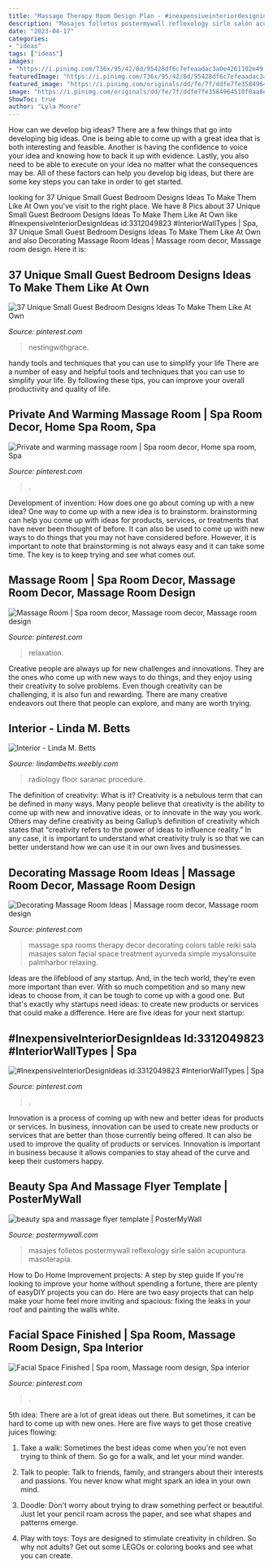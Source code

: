 ```yaml
---
title: "Massage Therapy Room Design Plan - #inexpensiveinteriordesignideas Id:3312049823 #interiorwalltypes"
description: "Masajes folletos postermywall reflexology sirle salón acupuntura masoterapia"
date: "2023-04-17"
categories:
- "ideas"
tags: ["ideas"]
images:
- "https://i.pinimg.com/736x/95/42/8d/95428df6c7efeaadac3a0e4261102e49.jpg"
featuredImage: "https://i.pinimg.com/736x/95/42/8d/95428df6c7efeaadac3a0e4261102e49.jpg"
featured_image: "https://i.pinimg.com/originals/dd/fe/7f/ddfe7fe3584964510f0aa8ebf9cda88e.jpg"
image: "https://i.pinimg.com/originals/dd/fe/7f/ddfe7fe3584964510f0aa8ebf9cda88e.jpg"
ShowToc: true
author: "Lyla Moore"
---
```



How can we develop big ideas?
There are a few things that go into developing big ideas. One is being able to come up with a great idea that is both interesting and feasible. Another is having the confidence to voice your idea and knowing how to back it up with evidence. Lastly, you also need to be able to execute on your idea no matter what the consequences may be. All of these factors can help you develop big ideas, but there are some key steps you can take in order to get started.

	

		
looking for 37 Unique Small Guest Bedroom Designs Ideas To Make Them Like At Own you've visit to the right place. We have 8 Pics about 37 Unique Small Guest Bedroom Designs Ideas To Make Them Like At Own like #InexpensiveInteriorDesignIdeas id:3312049823 #InteriorWallTypes | Spa, 37 Unique Small Guest Bedroom Designs Ideas To Make Them Like At Own and also Decorating Massage Room Ideas | Massage room decor, Massage room design. Here it is:
		
    
## 37 Unique Small Guest Bedroom Designs Ideas To Make Them Like At Own

<img loading=lazy src="https://i.pinimg.com/736x/95/8b/4b/958b4bed8dfb0b30019dcba4290420fd.jpg" onerror="this.onerror=null;this.src='https://tse4.mm.bing.net/th?id=OIP.g03nWIwfDznCGs9QNY1pOwHaLH&amp;pid=15.1';" alt="37 Unique Small Guest Bedroom Designs Ideas To Make Them Like At Own">

_Source: pinterest.com_

>nestingwithgrace. 

	

handy tools and techniques that you can use to simplify your life
There are a number of easy and helpful tools and techniques that you can use to simplify your life. By following these tips, you can improve your overall productivity and quality of life.

    
## Private And Warming Massage Room | Spa Room Decor, Home Spa Room, Spa

<img loading=lazy src="https://i.pinimg.com/736x/dd/94/d2/dd94d20e64d904852abbbd5b1ce86e14.jpg" onerror="this.onerror=null;this.src='https://tse4.mm.bing.net/th?id=OIP.sVulXK4z2vC5efs0-l4pUAHaHa&amp;pid=15.1';" alt="Private and warming massage room | Spa room decor, Home spa room, Spa">

_Source: pinterest.com_

>. 

	

Development of invention: How does one go about coming up with a new idea?
One way to come up with a new idea is to brainstorm. brainstorming can help you come up with ideas for products, services, or treatments that have never been thought of before. It can also be used to come up with new ways to do things that you may not have considered before. However, it is important to note that brainstorming is not always easy and it can take some time. The key is to keep trying and see what comes out.

    
## Massage Room | Spa Room Decor, Massage Room Decor, Massage Room Design

<img loading=lazy src="https://i.pinimg.com/736x/95/42/8d/95428df6c7efeaadac3a0e4261102e49.jpg" onerror="this.onerror=null;this.src='https://tse2.mm.bing.net/th?id=OIP.-9qU2nS88PVpJxSj7uWaoAHaFe&amp;pid=15.1';" alt="Massage Room | Spa room decor, Massage room decor, Massage room design">

_Source: pinterest.com_

>relaxation. 

	

Creative people are always up for new challenges and innovations. They are the ones who come up with new ways to do things, and they enjoy using their creativity to solve problems. Even though creativity can be challenging, it is also fun and rewarding. There are many creative endeavors out there that people can explore, and many are worth trying.

    
## Interior - Linda M. Betts

<img loading=lazy src="http://lindambetts.weebly.com/uploads/1/1/8/6/11869815/7456628_orig.jpg" onerror="this.onerror=null;this.src='https://tse2.mm.bing.net/th?id=OIP.WF5dyC8ULzwhNnvJwYKasgHaEx&amp;pid=15.1';" alt="Interior - Linda M. Betts">

_Source: lindambetts.weebly.com_

>radiology floor saranac procedure. 

	

The definition of creativity: What is it?
Creativity is a nebulous term that can be defined in many ways. Many people believe that creativity is the ability to come up with new and innovative ideas, or to innovate in the way you work. Others may define creativity as being Gallup’s definition of creativity which states that “creativity refers to the power of ideas to influence reality.” In any case, it is important to understand what creativity truly is so that we can better understand how we can use it in our own lives and businesses.

    
## Decorating Massage Room Ideas | Massage Room Decor, Massage Room Design

<img loading=lazy src="https://i.pinimg.com/originals/b9/ef/66/b9ef669d59b1e71e1b92154c109db26e.jpg" onerror="this.onerror=null;this.src='https://tse1.mm.bing.net/th?id=OIP.-Sswpdus5VEuFLypyLZhawHaKz&amp;pid=15.1';" alt="Decorating Massage Room Ideas | Massage room decor, Massage room design">

_Source: pinterest.com_

>massage spa rooms therapy decor decorating colors table reiki sala masajes salon facial space treatment ayurveda simple mysalonsuite palmharbor relaxing. 

	

Ideas are the lifeblood of any startup. And, in the tech world, they're even more important than ever. With so much competition and so many new ideas to choose from, it can be tough to come up with a good one. But that's exactly why startups need ideas: to create new products or services that could make a difference. Here are five ideas for your next startup: 

    
## #InexpensiveInteriorDesignIdeas Id:3312049823 #InteriorWallTypes | Spa

<img loading=lazy src="https://i.pinimg.com/736x/05/bd/96/05bd96da4f7d7009f1be1b97465f9722.jpg" onerror="this.onerror=null;this.src='https://tse2.mm.bing.net/th?id=OIP.ZaLSjWeY34iVCVYqtA8C4QHaJQ&amp;pid=15.1';" alt="#InexpensiveInteriorDesignIdeas id:3312049823 #InteriorWallTypes | Spa">

_Source: pinterest.com_

>. 

	

Innovation is a process of coming up with new and better ideas for products or services. In business, innovation can be used to create new products or services that are better than those currently being offered. It can also be used to improve the quality of products or services. Innovation is important in business because it allows companies to stay ahead of the curve and keep their customers happy.

    
## Beauty Spa And Massage Flyer Template | PosterMyWall

<img loading=lazy src="https://d1csarkz8obe9u.cloudfront.net/posterpreviews/beauty-spa-and-massage-poster-template-b71181b350f49f3cf8e160166650dfc3_screen.jpg?ts=1457865332" onerror="this.onerror=null;this.src='https://tse3.mm.bing.net/th?id=OIP.0IRkzdIm4i2MkD7ZUwvyRwAAAA&amp;pid=15.1';" alt="beauty spa and massage flyer template | PosterMyWall">

_Source: postermywall.com_

>masajes folletos postermywall reflexology sirle salón acupuntura masoterapia. 

	

How to Do Home Improvement projects: A step by step guide
If you're looking to improve your home without spending a fortune, there are plenty of easyDIY projects you can do. Here are two easy projects that can help make your home feel more inviting and spacious: fixing the leaks in your roof and painting the walls white.

    
## Facial Space Finished | Spa Room, Massage Room Design, Spa Interior

<img loading=lazy src="https://i.pinimg.com/originals/dd/fe/7f/ddfe7fe3584964510f0aa8ebf9cda88e.jpg" onerror="this.onerror=null;this.src='https://tse3.mm.bing.net/th?id=OIP.kEgiKG5-WflsRO-oMQzCMwHaLG&amp;pid=15.1';" alt="Facial Space Finished | Spa room, Massage room design, Spa interior">

_Source: pinterest.com_

>. 

	

5th idea:
There are a lot of great ideas out there. But sometimes, it can be hard to come up with new ones. Here are five ways to get those creative juices flowing:
1. Take a walk: Sometimes the best ideas come when you're not even trying to think of them. So go for a walk, and let your mind wander.

2. Talk to people: Talk to friends, family, and strangers about their interests and passions. You never know what might spark an idea in your own mind.

3. Doodle: Don't worry about trying to draw something perfect or beautiful. Just let your pencil roam across the paper, and see what shapes and patterns emerge.

4. Play with toys: Toys are designed to stimulate creativity in children. So why not adults? Get out some LEGOs or coloring books and see what you can create.

